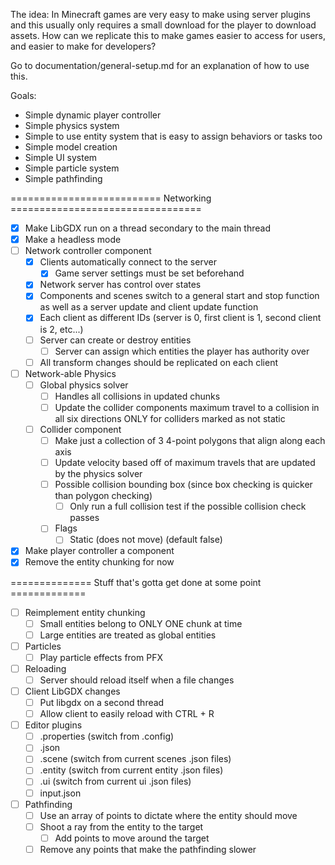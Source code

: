The idea: In Minecraft games are very easy to make using server plugins and this usually only requires a small download for the player to download assets.  How can we replicate this to make games easier to access for users, and easier to make for developers?

Go to documentation/general-setup.md for an explanation of how to use this.

Goals:
- Simple dynamic player controller
- Simple physics system
- Simple to use entity system that is easy to assign behaviors or tasks too
- Simple model creation
- Simple UI system
- Simple particle system
- Simple pathfinding

========================== Networking =================================
- [x] Make LibGDX run on a thread secondary to the main thread
- [x] Make a headless mode
- [ ] Network controller component
  - [x] Clients automatically connect to the server
    - [x] Game server settings must be set beforehand
  - [x] Network server has control over states
  - [x] Components and scenes switch to a general start and stop function as well as a server update and client update function
  - [x] Each client as different IDs (server is 0, first client is 1, second client is 2, etc...)
  - [ ] Server can create or destroy entities
    - [ ] Server can assign which entities the player has authority over
  - [ ] All transform changes should be replicated on each client
- [ ] Network-able Physics
  - [ ] Global physics solver
    - [ ] Handles all collisions in updated chunks
    - [ ] Update the collider components maximum travel to a collision in all six directions ONLY for colliders marked as not static
  - [ ] Collider component
    - [ ] Make just a collection of 3 4-point polygons that align along each axis
    - [ ] Update velocity based off of maximum travels that are updated by the physics solver
    - [ ] Possible collision bounding box (since box checking is quicker than polygon checking)
      - [ ] Only run a full collision test if the possible collision check passes
    - [ ] Flags
      - [ ] Static (does not move) (default false)
- [x] Make player controller a component
- [x] Remove the entity chunking for now

============== Stuff that's gotta get done at some point =============
- [ ] Reimplement entity chunking
  - [ ] Small entities belong to ONLY ONE chunk at time
  - [ ] Large entities are treated as global entities
- [ ] Particles
  - [ ] Play particle effects from PFX
- [ ] Reloading
  - [ ] Server should reload itself when a file changes
- [ ] Client LibGDX changes
  - [ ] Put libgdx on a second thread
  - [ ] Allow client to easily reload with CTRL + R
- [ ] Editor plugins
  - [ ] .properties (switch from .config)
  - [ ] .json
  - [ ] .scene (switch from current scenes .json files)
  - [ ] .entity (switch from current entity .json files)
  - [ ] .ui (switch from current ui .json files)
  - [ ] input.json
- [ ] Pathfinding
  - [ ] Use an array of points to dictate where the entity should move
  - [ ] Shoot a ray from the entity to the target
    - [ ] Add points to move around the target
  - [ ] Remove any points that make the pathfinding slower
